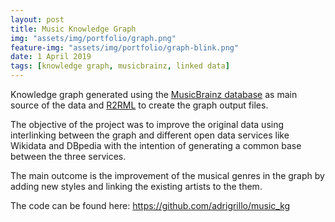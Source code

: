 ```yaml
---
layout: post
title: Music Knowledge Graph
img: "assets/img/portfolio/graph.png"
feature-img: "assets/img/portfolio/graph-blink.png"
date: 1 April 2019
tags: [knowledge graph, musicbrainz, linked data]
---
```


Knowledge graph generated using the [MusicBrainz database](https://beta.musicbrainz.org/doc/MusicBrainz_Database) as main source of the data and [R2RML](https://github.com/amalic/r2rml) to create the graph output files.

The objective of the project was to improve the original data using interlinking between the graph and different open data services like Wikidata and DBpedia with the intention of generating a common base between the three services.

The main outcome is the improvement of the musical genres in the graph by adding new styles and linking the existing artists to the them.

The code can be found here: <https://github.com/adrigrillo/music_kg>